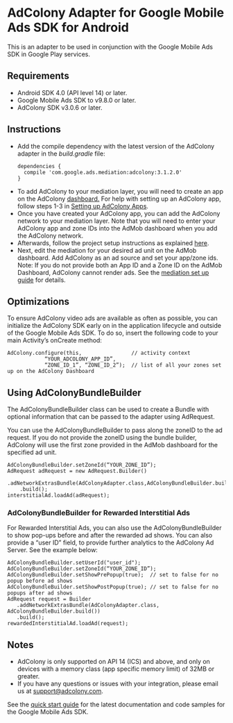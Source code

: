 # AdColony Adapter for Google Mobile Ads SDK for Android

This is an adapter to be used in conjunction with the Google Mobile Ads
SDK in Google Play services.

## Requirements
- Android SDK 4.0 (API level 14) or later.
- Google Mobile Ads SDK to v9.8.0 or later.
- AdColony SDK v3.0.6 or later.

## Instructions
- Add the compile dependency with the latest version of the AdColony adapter in
  the *build.gradle* file:
  <pre><code>dependencies {
    compile 'com.google.ads.mediation:adcolony:3.1.2.0'
  }
  </code></pre>
- To add AdColony to your mediation layer, you will need to create an app on the
  AdColony [dashboard.](https://clients.adcolony.com/apps) For help with setting
  up an AdColony app, follow steps 1-3 in
  [Setting up AdColony Apps](http://support.adcolony.com/customer/portal/articles/761987-setting-up-apps-zones).
- Once you have created your AdColony app, you can add the AdColony network to
  your mediation layer. Note that you will need to enter your AdColony app and
  zone IDs into the AdMob dashboard when you add the AdColony network.
- Afterwards, follow the project setup instructions as explained
  [here](https://github.com/AdColony/AdColony-Android-SDK-3/wiki/Project-Setup).
- Next, edit the mediation for your desired ad unit on the AdMob dashboard. Add
  AdColony as an ad source and set your app/zone ids. Note: If you do not
  provide both an App ID and a Zone ID on the AdMob Dashboard, AdColony cannot
  render ads. See the [mediation set up guide](https://support.google.com/admob/answer/3124703?hl=en&ref_topic=3063091)
  for details.

## Optimizations
To ensure AdColony video ads are available as often as possible, you can
initialize the AdColony SDK early on in the application lifecycle and outside of
the Google Mobile Ads SDK. To do so, insert the following code to your main
Activity’s onCreate method:
<pre><code>AdColony.configure(this,                // activity context
            “YOUR_ADCOLONY_APP_ID”,
            “ZONE_ID_1”, “ZONE_ID_2”);  // list of all your zones set up on the AdColony Dashboard
</code></pre>

## Using AdColonyBundleBuilder
The AdColonyBundleBuilder class can be used to create a Bundle with optional
information that can be passed to the adapter using AdRequest. 

You can use the AdColonyBundleBuilder to pass along the zoneID to the ad
request. If you do not provide the zoneID using the bundle builder, AdColony
will use the first zone provided in the AdMob dashboard for the specified ad
unit.
<pre><code>AdColonyBundleBuilder.setZoneId(“YOUR_ZONE_ID”);
AdRequest adRequest = new AdRequest.Builder()
    .adNetworkExtrasBundle(AdColonyAdapter.class,AdColonyBundleBuilder.build())
    .build();
interstitialAd.loadAd(adRequest);
</code></pre>

### AdColonyBundleBuilder for Rewarded Interstitial Ads
For Rewarded Interstitial Ads, you can also use the AdColonyBundleBuilder to
show pop-ups before and after the rewarded ad shows. You can also provide a
“user ID” field, to provide further analytics to the AdColony Ad Server. See the
example below:
<pre><code>AdColonyBundleBuilder.setUserId("user_id");
AdColonyBundleBuilder.setZoneId(“YOUR_ZONE_ID”);
AdColonyBundleBuilder.setShowPrePopup(true);  // set to false for no popup before ad shows
AdColonyBundleBuilder.setShowPostPopup(true); // set to false for no popups after ad shows
AdRequest request = Builder
   .addNetworkExtrasBundle(AdColonyAdapter.class, AdColonyBundleBuilder.build())
   .build();
rewardedInterstitialAd.loadAd(request);
</code></pre>

## Notes
- AdColony is only supported on API 14 (ICS) and above, and only on devices with
  a memory class (app specific memory limit) of 32MB or greater.
- If you have any questions or issues with your integration, please email us at
  [support@adcolony.com](mailto:support@adcolony.com).

See the
[quick start guide](https://firebase.google.com/docs/admob/android/quick-start)
for the latest documentation and code samples for the Google Mobile Ads SDK.
